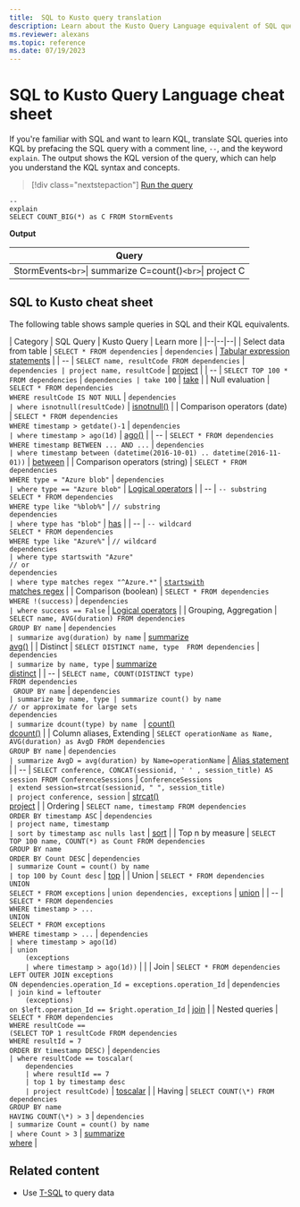 ```yaml
---
title:  SQL to Kusto query translation
description: Learn about the Kusto Query Language equivalent of SQL queries.
ms.reviewer: alexans
ms.topic: reference
ms.date: 07/19/2023
---
```

# SQL to Kusto Query Language cheat sheet

If you're familiar with SQL and want to learn KQL, translate SQL queries into KQL by prefacing the SQL query with a comment line, `--`, and the keyword `explain`. The output shows the KQL version of the query, which can help you understand the KQL syntax and concepts.

> [!div class="nextstepaction"]
> <a href="https://dataexplorer.azure.com/clusters/help/databases/Samples?query=H4sIAAAAAAAAA9PV5XKNCPBx9PRT4Ap29XF1DlFw9g/1C4l38nTX0NJUSCxWcFZwC/L3VQguyS/KdS1LzSspBgDZdzUzNQAAAA==" target="_blank">Run the query</a>

```kusto
--
explain
SELECT COUNT_BIG(*) as C FROM StormEvents 
```

**Output**

|Query|
|---|
|StormEvents`<br>`\| summarize C=count()`<br>`\| project C|

## SQL to Kusto cheat sheet

The following table shows sample queries in SQL and their KQL equivalents.

| Category | SQL Query | Kusto Query | Learn more |
|--|--|--|
| Select data from table | `SELECT * FROM dependencies` | `dependencies` | [Tabular expression statements](tabularexpressionstatements.md) |
| -- | `SELECT name, resultCode FROM dependencies` | `dependencies | project name, resultCode` | [project](project-operator.md) |
| -- | `SELECT TOP 100 * FROM dependencies` | `dependencies | take 100` | [take](takeoperator.md) |
| Null evaluation | `SELECT * FROM dependencies`<br>`WHERE resultCode IS NOT NULL` | `dependencies`<br>`| where isnotnull(resultCode)` | [isnotnull()](isnotnull-function.md) |
| Comparison operators (date) | `SELECT * FROM dependencies`<br>`WHERE timestamp > getdate()-1` | `dependencies`<br>`| where timestamp > ago(1d)` | [ago()](ago-function.md) |
| -- | `SELECT * FROM dependencies`<br>`WHERE timestamp BETWEEN ... AND ...` | `dependencies`<br>`| where timestamp between (datetime(2016-10-01) .. datetime(2016-11-01))` | [between](between-operator.md) |
| Comparison operators (string) | `SELECT * FROM dependencies`<br>`WHERE type = "Azure blob"` | `dependencies`<br>`| where type == "Azure blob"` | [Logical operators](logical-operators.md) |
| -- | `-- substring`<br>`SELECT * FROM dependencies`<br>`WHERE type like "%blob%"` | `// substring`<br>`dependencies`<br>`| where type has "blob"` | [has](has-operator.md) |
| -- | `-- wildcard`<br>`SELECT * FROM dependencies`<br>`WHERE type like "Azure%"` | `// wildcard`<br>`dependencies`<br>`| where type startswith "Azure"`<br>`// or`<br>`dependencies`<br>`| where type matches regex "^Azure.*"` | [`startswith`](startswith-operator.md)</br>[matches regex](matches-regex-operator.md) |
| Comparison (boolean) | `SELECT * FROM dependencies`<br>`WHERE !(success)` | `dependencies`<br>`| where success == False` | [Logical operators](logical-operators.md) |
| Grouping, Aggregation | `SELECT name, AVG(duration) FROM dependencies`<br>`GROUP BY name` | `dependencies`<br>`| summarize avg(duration) by name` | [summarize](summarizeoperator.md)</br>[avg()](avg-aggfunction.md) |
| Distinct | `SELECT DISTINCT name, type  FROM dependencies` | `dependencies`<br>`| summarize by name, type` | [summarize](summarizeoperator.md)</br>[distinct](distinctoperator.md) |
| -- | `SELECT name, COUNT(DISTINCT type) `<br>` FROM dependencies `<br>` GROUP BY name` | ` dependencies `<br>`| summarize by name, type | summarize count() by name `<br>`// or approximate for large sets `<br>` dependencies `<br>` | summarize dcount(type) by name  ` | [count()](count-aggregation-function.md)</br>[dcount()](dcount-aggfunction.md) |
| Column aliases, Extending | `SELECT operationName as Name, AVG(duration) as AvgD FROM dependencies`<br>`GROUP BY name` | `dependencies`<br>`| summarize AvgD = avg(duration) by Name=operationName` | [Alias statement](alias-statement.md) |
| -- | `SELECT conference, CONCAT(sessionid, ' ' , session_title) AS session FROM ConferenceSessions` | `ConferenceSessions`<br>`| extend session=strcat(sessionid, " ", session_title)`<br>`| project conference, session` | [strcat()](strcatfunction.md)</br>[project](project-operator.md) |
| Ordering | `SELECT name, timestamp FROM dependencies`<br>`ORDER BY timestamp ASC` | `dependencies`<br>`| project name, timestamp`<br>`| sort by timestamp asc nulls last` | [sort](sort-operator.md) |
| Top n by measure | `SELECT TOP 100 name, COUNT(*) as Count FROM dependencies`<br>`GROUP BY name`<br>`ORDER BY Count DESC` | `dependencies`<br>`| summarize Count = count() by name`<br>`| top 100 by Count desc` | [top](topoperator.md) |
| Union | `SELECT * FROM dependencies`<br>`UNION`<br>`SELECT * FROM exceptions` | `union dependencies, exceptions` | [union](unionoperator.md) |
| -- | `SELECT * FROM dependencies`<br>`WHERE timestamp > ...`<br>`UNION`<br>`SELECT * FROM exceptions`<br>`WHERE timestamp > ...` | `dependencies`<br>`| where timestamp > ago(1d)`<br>`| union`<br>`    (exceptions`<br>`    | where timestamp > ago(1d))` |  |
| Join | `SELECT * FROM dependencies `<br>`LEFT OUTER JOIN exceptions`<br>`ON dependencies.operation_Id = exceptions.operation_Id` | `dependencies`<br>`| join kind = leftouter`<br>`    (exceptions)`<br>`on $left.operation_Id == $right.operation_Id` | [join](join-operator.md) |
| Nested queries | `SELECT * FROM dependencies`<br>`WHERE resultCode == `<br>`(SELECT TOP 1 resultCode FROM dependencies`<br>`WHERE resultId = 7`<br>`ORDER BY timestamp DESC)` | `dependencies`<br>`| where resultCode == toscalar(`<br>`    dependencies`<br>`    | where resultId == 7`<br>`    | top 1 by timestamp desc`<br>`    | project resultCode)` | [toscalar](toscalarfunction.md) |
| Having | `SELECT COUNT(\*) FROM dependencies`<br>`GROUP BY name`<br>`HAVING COUNT(\*) > 3` | `dependencies`<br>`| summarize Count = count() by name`<br>`| where Count > 3` | [summarize](summarizeoperator.md)</br>[where](whereoperator.md) |

## Related content

* Use [T-SQL](/azure/data-explorer/t-sql) to query data
